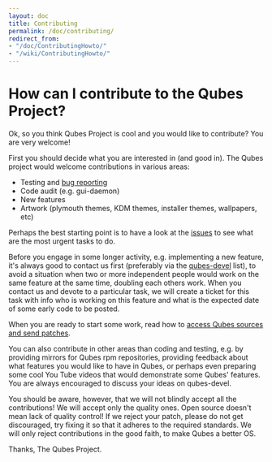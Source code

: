 ```yaml
---
layout: doc
title: Contributing
permalink: /doc/contributing/
redirect_from:
- "/doc/ContributingHowto/"
- "/wiki/ContributingHowto/"
---
```


How can I contribute to the Qubes Project?
==========================================

Ok, so you think Qubes Project is cool and you would like to contribute? You are very welcome!

First you should decide what you are interested in (and good in). The Qubes project would welcome contributions in various areas:

-   Testing and [bug reporting](/doc/BugReportingGuide/)
-   Code audit (e.g. gui-daemon)
-   New features
-   Artwork (plymouth themes, KDM themes, installer themes, wallpapers, etc)

Perhaps the best starting point is to have a look at the [issues](https://github.com/QubesOS/qubes-issues/issues) to see what are the most urgent tasks to do.

Before you engage in some longer activity, e.g. implementing a new feature, it's always good to contact us first (preferably via the [qubes-devel](/doc/QubesLists/) list), to avoid a situation when two or more independent people would work on the same feature at the same time, doubling each others work. When you contact us and devote to a particular task, we will create a ticket for this task with info who is working on this feature and what is the expected date of some early code to be posted.

When you are ready to start some work, read how to [access Qubes sources and send patches](/doc/SourceCode/).

You can also contribute in other areas than coding and testing, e.g. by providing mirrors for Qubes rpm repositories, providing feedback about what features you would like to have in Qubes, or perhaps even preparing some cool You Tube videos that would demonstrate some Qubes' features. You are always encouraged to discuss your ideas on qubes-devel.

You should be aware, however, that we will not blindly accept all the contributions! We will accept only the quality ones. Open source doesn't mean lack of quality control! If we reject your patch, please do not get discouraged, try fixing it so that it adheres to the required standards. We will only reject contributions in the good faith, to make Qubes a better OS.

Thanks, The Qubes Project.
